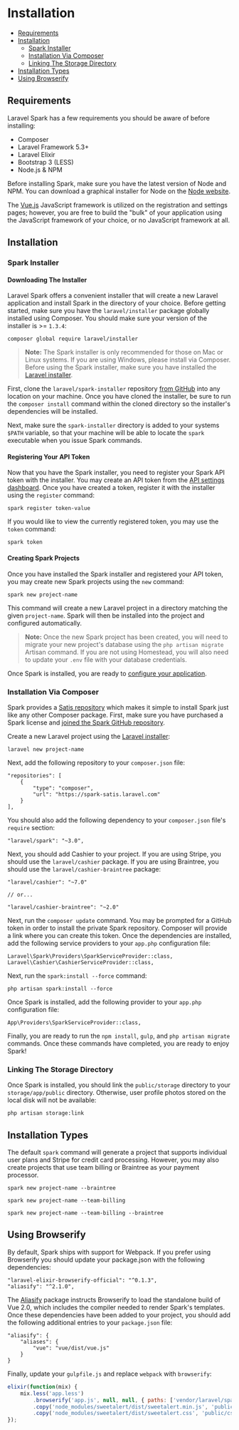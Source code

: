 # Installation

- [Requirements](#requirements)
- [Installation](#installation)
    - [Spark Installer](#spark-installer)
    - [Installation Via Composer](#installation-via-composer)
    - [Linking The Storage Directory](#linking-the-storage-directory)
- [Installation Types](#installation-types)
- [Using Browserify](#using-browserify)

<a name="requirements"></a>
## Requirements

Laravel Spark has a few requirements you should be aware of before installing:

- Composer
- Laravel Framework 5.3+
- Laravel Elixir
- Bootstrap 3 (LESS)
- Node.js & NPM

Before installing Spark, make sure you have the latest version of Node and NPM. You can download a graphical installer for Node on the [Node website](https://nodejs.org).

The [Vue.js](http://vuejs.org) JavaScript framework is utilized on the registration and settings pages; however, you are free to build the "bulk" of your application using the JavaScript framework of your choice, or no JavaScript framework at all.

<a name="installation"></a>
## Installation

<a name="spark-installer"></a>
### Spark Installer

#### Downloading The Installer

Laravel Spark offers a convenient installer that will create a new Laravel application and install Spark in the directory of your choice. Before getting started, make sure you have the `laravel/installer` package globally installed using Composer. You should make sure your version of the installer is >= `1.3.4`:

    composer global require laravel/installer

> **Note:** The Spark installer is only recommended for those on Mac or Linux systems. If you are using Windows, please install via Composer. Before using the Spark installer, make sure you have installed the [Laravel installer](https://laravel.com/docs/installation#installing-laravel).

First, clone the `laravel/spark-installer` repository [from GitHub](https://github.com/laravel/spark-installer) into any location on your machine. Once you have cloned the installer, be sure to run the `composer install` command within the cloned directory so the installer's dependencies will be installed.

Next, make sure the `spark-installer` directory is added to your systems `$PATH` variable, so that your machine will be able to locate the `spark` executable when you issue Spark commands.

#### Registering Your API Token

Now that you have the Spark installer, you need to register your Spark API token with the installer. You may create an API token from the [API settings dashboard](/settings#/api). Once you have created a token, register it with the installer using the `register` command:

    spark register token-value

If you would like to view the currently registered token, you may use the `token` command:

    spark token

#### Creating Spark Projects

Once you have installed the Spark installer and registered your API token, you may create new Spark projects using the `new` command:

    spark new project-name

This command will create a new Laravel project in a directory matching the given `project-name`. Spark will then be installed into the project and configured automatically.

> **Note:** Once the new Spark project has been created, you will need to migrate your new project's database using the `php artisan migrate` Artisan command. If you are not using Homestead, you will also need to update your `.env` file with your database credentials.

Once Spark is installed, you are ready to [configure your application](/docs/3.0/billing).

<a name="installation-via-composer"></a>
### Installation Via Composer

Spark provides a [Satis repository](https://spark-satis.laravel.com) which makes it simple to install Spark just like any other Composer package. First, make sure you have purchased a Spark license and [joined the Spark GitHub repository](/settings#/github).

Create a new Laravel project using the [Laravel installer](https://laravel.com/docs/installation):

    laravel new project-name

Next, add the following repository to your `composer.json` file:

    "repositories": [
        {
            "type": "composer",
            "url": "https://spark-satis.laravel.com"
        }
    ],

You should also add the following dependency to your `composer.json` file's `require` section:

    "laravel/spark": "~3.0",

Next, you should add Cashier to your project. If you are using Stripe, you should use the `laravel/cashier` package. If you are using Braintree, you should use the `laravel/cashier-braintree` package:

    "laravel/cashier": "~7.0"

    // or...

    "laravel/cashier-braintree": "~2.0"

Next, run the `composer update` command. You may be prompted for a GitHub token in order to install the private Spark repository. Composer will provide a link where you can create this token. Once the dependencies are installed, add the following service providers to your `app.php` configuration file:

    Laravel\Spark\Providers\SparkServiceProvider::class,
    Laravel\Cashier\CashierServiceProvider::class,

Next, run the `spark:install --force` command:

    php artisan spark:install --force

Once Spark is installed, add the following provider to your `app.php` configuration file:

    App\Providers\SparkServiceProvider::class,

Finally, you are ready to run the `npm install`, `gulp`, and `php artisan migrate` commands. Once these commands have completed, you are ready to enjoy Spark!

<a name="linking-the-storage-directory"></a>
### Linking The Storage Directory

Once Spark is installed, you should link the `public/storage` directory to your `storage/app/public` directory. Otherwise, user profile photos stored on the local disk will not be available:

    php artisan storage:link

<a name="installation-types"></a>
## Installation Types

The default `spark` command will generate a project that supports individual user plans and Stripe for credit card processing. However, you may also create projects that use team billing or Braintree as your payment processor.

    spark new project-name --braintree

    spark new project-name --team-billing

    spark new project-name --team-billing --braintree

<a name="using-browserify"></a>
## Using Browserify

By default, Spark ships with support for Webpack. If you prefer using Browserify you should update your package.json with the following dependencies:

    "laravel-elixir-browserify-official": "^0.1.3",
    "aliasify": "^2.1.0",

The [Aliasify](https://github.com/benbria/aliasify) package instructs Browserify to load the standalone build of Vue 2.0, which includes the compiler needed to render Spark's templates. Once these dependencies have been added to your project, you should add the following additional entries to your `package.json` file:

	"aliasify": {
		"aliases": {
		    "vue": "vue/dist/vue.js"
		}
	}

Finally, update your `gulpfile.js` and replace `webpack` with `browserify`:

```javascript
elixir(function(mix) {
    mix.less('app.less')
        .browserify('app.js', null, null, { paths: ['vendor/laravel/spark/resources/assets/js'], transform: ["aliasify"]})
        .copy('node_modules/sweetalert/dist/sweetalert.min.js', 'public/js/sweetalert.min.js')
        .copy('node_modules/sweetalert/dist/sweetalert.css', 'public/css/sweetalert.css');
});
```

